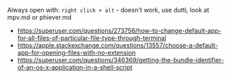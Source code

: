 Always open with: `right click + alt` - doesn't work, use dutti, look at mpv.md or phiever.md

- https://superuser.com/questions/273756/how-to-change-default-app-for-all-files-of-particular-file-type-through-terminal
- https://apple.stackexchange.com/questions/13557/choose-a-default-app-for-opening-files-with-no-extension
- https://superuser.com/questions/346369/getting-the-bundle-identifier-of-an-os-x-application-in-a-shell-script
